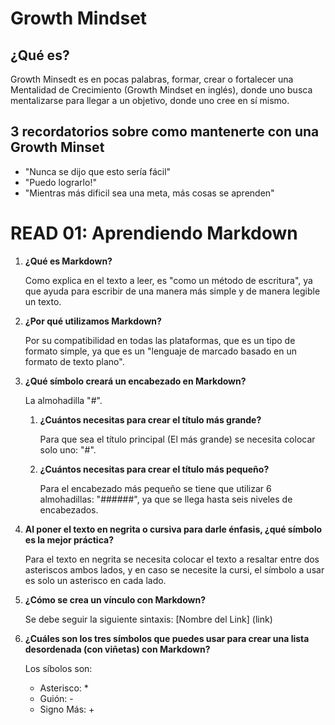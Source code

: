 # Growth Mindset

## ¿Qué es?

Growth Minsedt es en pocas palabras, formar, crear o fortalecer una Mentalidad de Crecimiento (Growth Mindset en inglés), donde uno busca mentalizarse para llegar a un objetivo, donde uno cree en sí mismo.

## 3 recordatorios sobre como mantenerte con una Growth Minset

- "Nunca se dijo que esto sería fácil"
- "Puedo lograrlo!"
- "Mientras más dificil sea una meta, más cosas se aprenden"

# READ 01: Aprendiendo Markdown

1. **¿Qué es Markdown?**

   Como explica en el texto a leer, es "como un método de escritura", ya que ayuda para escribir de una manera más simple y de manera legible un texto.

2. **¿Por qué utilizamos Markdown?**

   Por su compatibilidad en todas las plataformas, que es un tipo de formato simple, ya que es un "lenguaje de marcado basado en un formato de texto plano".

3. **¿Qué símbolo creará un encabezado en Markdown?**

   La almohadilla "#".

   1. **¿Cuántos necesitas para crear el título más grande?**

      Para que sea el título principal (El más grande) se necesita colocar solo uno: "#".

   2. **¿Cuántos necesitas para crear el título más pequeño?**

      Para el encabezado más pequeño se tiene que utilizar 6 almohadillas: "######", ya que se llega hasta seis niveles de encabezados.

5. **Al poner el texto en negrita o cursiva para darle énfasis, ¿qué símbolo es la mejor práctica?**

   Para el texto en negrita se necesita colocar el texto a resaltar entre dos asteriscos ambos lados, y en caso se necesite la cursi, el símbolo a usar es solo un asterisco en cada lado.

6. **¿Cómo se crea un vínculo con Markdown?**

   Se debe seguir la siguiente sintaxis: [Nombre del Link] (link)

7. **¿Cuáles son los tres símbolos que puedes usar para crear una lista desordenada (con viñetas) con Markdown?**

   Los síbolos son:

   * Asterisco: *
   - Guión: -
   + Signo Más: +
